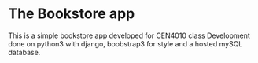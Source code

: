# The Bookstore app

This is a simple bookstore app developed for CEN4010 class
Development done on python3 with django, boobstrap3 for style and a hosted mySQL database.

